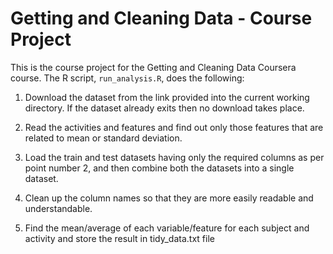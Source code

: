 # Getting and Cleaning Data - Course Project

This is the course project for the Getting and Cleaning Data Coursera course.
The R script, `run_analysis.R`, does the following:

1. Download the dataset from the link provided into the current working directory. If the dataset already exits then no download takes place.
   
2. Read the activities and features and find out only those features that are related to mean or standard deviation.
   
3. Load the train and test datasets having only the required columns as per point number 2, and then combine both the datasets into a single dataset.
   
4. Clean up the column names so that they are more easily readable and understandable.

5. Find the mean/average of each variable/feature for each subject and activity and store the result in tidy_data.txt file
   



 